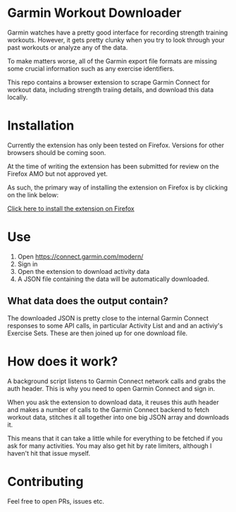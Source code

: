 # Garmin Workout Downloader

Garmin watches have a pretty good interface for recording strength training workouts.
However, it gets pretty clunky when you try to look through your past workouts or analyze
any of the data.

To make matters worse, all of the Garmin export file formats are missing
some crucial information such as any exercise identifiers.

This repo contains a browser extension to scrape Garmin Connect for workout data,
including strength traiing details, and download this data locally.

# Installation

Currently the extension has only been tested on Firefox. Versions for other browsers
should be coming soon.

At the time of writing the extension has been submitted for review on the Firefox AMO
but not approved yet.

As such, the primary way of installing the extension on Firefox is by clicking on
the link below:

[Click here to install the extension on Firefox](https://workoutstats.strongadget.com/garmin-workout-downloader/garmin-workout-downloader.xpi)

# Use

1. Open https://connect.garmin.com/modern/
2. Sign in
3. Open the extension to download activity data
4. A JSON file containing the data will be automatically downloaded.

## What data does the output contain?

The downloaded JSON is pretty close to the internal Garmin Connect responses to
some API calls, in particular Activity List and and an activiy's Exercise Sets.
These are then joined up for one download file.

# How does it work?

A background script listens to Garmin Connect network calls and grabs the auth header.
This is why you need to open Garmin Connect and sign in.

When you ask the extension to download data, it reuses this auth header and makes a number
of calls to the Garmin Connect backend to fetch workout data, stitches it all together into
one big JSON array and downloads it.

This means that it can take a little while for everything to be fetched if you ask for many
activities. You may also get hit by rate limiters, although I haven't hit that issue myself.

# Contributing

Feel free to open PRs, issues etc.
